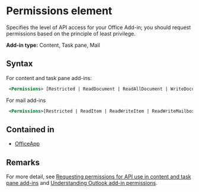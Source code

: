 # Permissions element

Specifies the level of API access for your Office Add-in; you should request permissions based on the principle of least privilege.

**Add-in type:** Content, Task pane, Mail

## Syntax

For content and task pane add-ins:

```XML
 <Permissions> [Restricted | ReadDocument | ReadAllDocument | WriteDocument | ReadWriteDocument]</Permissions>
```

For mail add-ins

```XML
 <Permissions>[Restricted | ReadItem | ReadWriteItem | ReadWriteMailbox]</Permissions>
```

## Contained in

 - [OfficeApp](officeapp.md)

## Remarks

For more detail, see [Requesting permissions for API use in content and task pane add-ins](https://docs.microsoft.com/en-us/office/dev/add-ins/develop/requesting-permissions-for-api-use-in-content-and-task-pane-add-ins) and [Understanding Outlook add-in permissions](https://docs.microsoft.com/en-us/outlook/add-ins/understanding-outlook-add-in-permissions).
